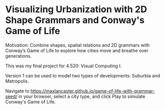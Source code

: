 Visualizing Urbanization with 2D Shape Grammars and Conway's Game of Life
======

Motivation: Combine shapes, spatial relations and 2D grammars with Conway’s Game of Life to explore how cities move and breathe over generations.

This was my final project for 4.520: Visual Computing I.

Version 1 can be used to model two types of developments: Suburbia and Metropolis.

Navigate to https://maxlancaster.github.io/game-of-life-with-grammar-seed/ in your browser, select a city type, and click Play to simulate Conway's Game of Life.